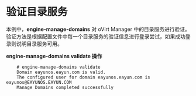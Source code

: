 # 验证目录服务

本例中，**engine-manage-domains** 对 oVirt Manager 中的目录服务进行验证。验证方法是根据配置文件中每一个目录服务的验证信息进行登录尝试，如果成功登录则说明目录服务可用。

**engine-manage-domains validate 操作**

```
    # engine-manage-domains validate
    Domain eayunos.eayun.com is valid.
    The configured user for domain eayunos.eayun.com is eayunos@EAYUNOS.EAYUN.COM
    Manage Domains completed successfully
```
